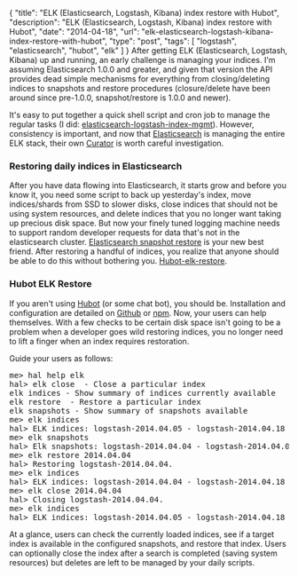 {
  "title": "ELK (Elasticsearch, Logstash, Kibana) index restore with Hubot",
  "description": "ELK (Elasticsearch, Logstash, Kibana) index restore with Hubot",
  "date": "2014-04-18",
  "url": "elk-elasticsearch-logstash-kibana-index-restore-with-hubot",
  "type": "post",
  "tags": [
    "logstash",
    "elasticsearch",
    "hubot",
    "elk"
  ]
}
After getting ELK (Elasticsearch, Logstash, Kibana) up and running, an early challenge is managing your indices. I'm assuming Elasticsearch 1.0.0 and greater, and given that version the API provides dead simple mechanisms for everything from closing/deleting indices to snapshots and restore procedures (closure/delete have been around since pre-1.0.0, snapshot/restore is 1.0.0 and newer).

It's easy to put together a quick shell script and cron job to manage the regular tasks (I did: [elasticsearch-logstash-index-mgmt](https://github.com/imperialwicket/elasticsearch-logstash-index-mgmt)). However, consistency is important, and now that [Elasticsearch](http://www.elasticsearch.org) is managing the entire ELK stack, their own [Curator](https://github.com/elasticsearch/curator) is worth careful investigation.

### Restoring daily indices in Elasticsearch

After you have data flowing into Elasticsearch, it starts grow and before you know it, you need some script to back up yesterday's index, move indices/shards from SSD to slower disks, close indices that should not be using system resources, and delete indices that you no longer want taking up precious disk space. But now your finely tuned logging machine needs to support random developer requests for data that's not in the elasticsearch cluster. [Elasticsearch snapshot restore](http://www.elasticsearch.org/guide/en/elasticsearch/reference/1.x/modules-snapshots.html) is your new best friend. After restoring a handful of indices, you realize that anyone should be able to do this without bothering you. [Hubot-elk-restore](https://github.com/imperialwicket/hubot-elk-restore).

### Hubot ELK Restore

If you aren't using [Hubot](https://hubot.github.com/) (or some chat bot), you should be. Installation and configuration are detailed on [Github](https://github.com/imperialwicket/hubot-elk-restore) or [npm](https://www.npmjs.org/package/hubot-elk-restore). Now, your users can help themselves. With a few checks to be certain disk space isn't going to be a problem when a developer goes wild restoring indices, you no longer need to lift a finger when an index requires restoration.

Guide your users as follows:

<pre>
me> hal help elk
hal> elk close <yyyy.mm.dd> - Close a particular index
elk indices - Show summary of indices currently available
elk restore <yyyy.mm.dd> - Restore a particular index
elk snapshots - Show summary of snapshots available
me> elk indices
hal> ELK indices: logstash-2014.04.05 - logstash-2014.04.18
me> elk snapshots
hal> Elk snapshots: logstash-2014.04.04 - logstash-2014.04.07
me> elk restore 2014.04.04
hal> Restoring logstash-2014.04.04.
me> elk indices
hal> ELK indices: logstash-2014.04.04 - logstash-2014.04.18
me> elk close 2014.04.04
hal> Closing logstash-2014.04.04.
me> elk indices
hal> ELK indices: logstash-2014.04.05 - logstash-2014.04.18
</pre>

At a glance, users can check the currently loaded indices, see if a target index is available in the configured snapshots, and restore that index. Users can optionally close the index after a search is completed (saving system resources) but deletes are left to be managed by your daily scripts.
